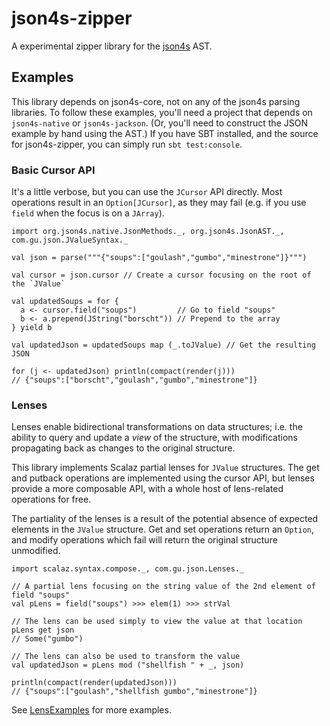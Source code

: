 json4s-zipper
=============

A experimental zipper library for the [json4s][1] AST.

## Examples

This library depends on json4s-core, not on any of the json4s parsing libraries. To follow these examples, you'll need
a project that depends on `json4s-native` or `json4s-jackson`. (Or, you'll need to construct the JSON example by hand
using the AST.) If you have SBT installed, and the source for json4s-zipper, you can simply run `sbt test:console`.

### Basic Cursor API

It's a little verbose, but you can use the `JCursor` API directly. Most operations result in an `Option[JCursor]`, as
they may fail (e.g. if you use `field` when the focus is on a `JArray`).

    import org.json4s.native.JsonMethods._, org.json4s.JsonAST._, com.gu.json.JValueSyntax._

    val json = parse("""{"soups":["goulash","gumbo","minestrone"]}""")

    val cursor = json.cursor // Create a cursor focusing on the root of the `JValue`

    val updatedSoups = for {
      a <- cursor.field("soups")         // Go to field "soups"
      b <- a.prepend(JString("borscht")) // Prepend to the array
    } yield b

    val updatedJson = updatedSoups map (_.toJValue) // Get the resulting JSON

    for (j <- updatedJson) println(compact(render(j)))
    // {"soups":["borscht","goulash","gumbo","minestrone"]}

### Lenses

Lenses enable bidirectional transformations on data structures; i.e. the ability to query and update a *view* of the
structure, with modifications propagating back as changes to the original structure.

This library implements Scalaz partial lenses for `JValue` structures. The get and putback operations are implemented
using the cursor API, but lenses provide a more composable API, with a whole host of lens-related operations for free.

The partiality of the lenses is a result of the potential absence of expected elements in the `JValue` structure. Get
and set operations return an `Option`, and modify operations which fail will return the original structure unmodified.

    import scalaz.syntax.compose._, com.gu.json.Lenses._

    // A partial lens focusing on the string value of the 2nd element of field "soups"
    val pLens = field("soups") >>> elem(1) >>> strVal

    // The lens can be used simply to view the value at that location
    pLens get json
    // Some("gumbo")

    // The lens can also be used to transform the value
    val updatedJson = pLens mod ("shellfish " + _, json)

    println(compact(render(updatedJson)))
    // {"soups":["goulash","shellfish gumbo","minestrone"]}

See [LensExamples][2] for more examples.

[1]: http://json4s.org/
[2]: https://github.com/bmjames/json4s-zipper/blob/master/src/test/scala/com/gu/json/LensExamples.scala
